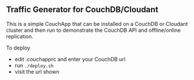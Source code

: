 ## Traffic Generator for CouchDB/Cloudant

This is a simple CouchApp that can be installed on a CouchDB or Cloudant cluster and then run to demonstrate the CouchDB API and offline/online replication.

To deploy

* edit .couchapprc and enter your CouchDB url
* run `./deploy.sh`
* visit the url shown


